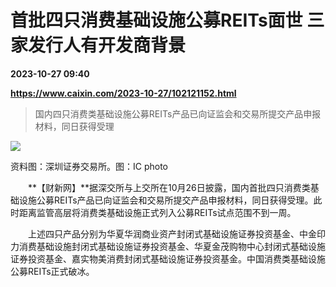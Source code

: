 # 首批四只消费基础设施公募REITs面世 三家发行人有开发商背景

**2023-10-27 09:40**

**https://www.caixin.com/2023-10-27/102121152.html**

> 国内四只消费类基础设施公募REITs产品已向证监会和交易所提交产品申报材料，同日获得受理

  

![](https://img.caixin.com/2023-10-27/169839918282724_840_560.jpg)

资料图：深圳证券交易所。图：IC photo

  

　　**【财新网】**据深交所与上交所在10月26日披露，国内首批四只消费类基础设施公募REITs产品已向证监会和交易所提交产品申报材料，同日获得受理。此时距离监管高层将消费类基础设施正式列入公募REITs试点范围不到一周。

　　上述四只产品分别为华夏华润商业资产封闭式基础设施证券投资基金、中金印力消费基础设施封闭式基础设施证券投资基金、华夏金茂购物中心封闭式基础设施证券投资基金、嘉实物美消费封闭式基础设施证券投资基金。中国消费类基础设施公募REITs正式破冰。